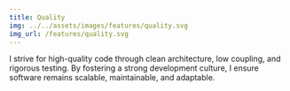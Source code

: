 ```yaml
---
title: Quality
img: ../../assets/images/features/quality.svg
img_url: /features/quality.svg
---
```


I strive for high-quality code through clean architecture, low coupling, and rigorous testing. By fostering a strong development culture, I ensure software remains scalable, maintainable, and adaptable.
